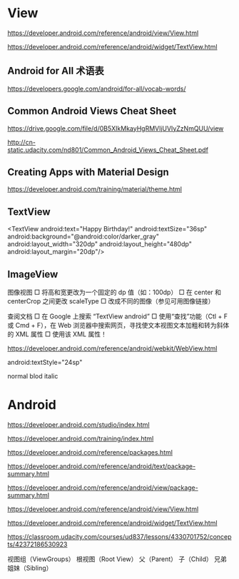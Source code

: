 # View  

https://developer.android.com/reference/android/view/View.html


https://developer.android.com/reference/android/widget/TextView.html







## Android for All 术语表  

https://developers.google.com/android/for-all/vocab-words/

## Common Android Views Cheat Sheet 

https://drive.google.com/file/d/0B5XIkMkayHgRMVljUVIyZzNmQUU/view

http://cn-static.udacity.com/nd801/Common_Android_Views_Cheat_Sheet.pdf



## Creating Apps with Material Design

https://developer.android.com/training/material/theme.html







## TextView  


<TextView
    android:layout_width="wrap_content"
    android:layout_height="wrap_content"
    android:padding="8dp"
    android:textSize="24sp"
    android:text="Hello"/>

<TextView
    android:text="Happy Birthday!"
    android:textSize="36sp"
    android:background="@android:color/darker_gray"
    <!-- android:background="@android:icon/drawable/grass" -->
    android:layout_width="320dp"
    android:layout_height="480dp"
    android:layout_margin="20dp"/>

## ImageView  


<ImageView
    android:layout_width="match_parent"
    android:layout_height="match_parent"
    android:src="@drawable/cake"
    android:scaleType="centerCrop"/>


图像视图
□ 将高和宽更改为一个固定的 dp 值（如：100dp）
□ 在 center 和 centerCrop 之间更改 scaleType
□ 改成不同的图像（参见可用图像链接）



查阅文档
□ 在 Google 上搜索 “TextView android”
□ 使用“查找”功能（Ctl + F 或 Cmd + F），在 Web 浏览器中搜索网页，寻找使文本视图文本加粗和转为斜体的 XML 属性
□ 使用该 XML 属性！

https://developer.android.com/reference/android/webkit/WebView.html

<TextView
    android:layout_width="wrap_content"
    android:layout_height="wrap_content"
    android:padding="8dp"
    android:textSize="24sp"
    android:textStyle="blod"
    android:text="Hello"
    android:textAllCaps="false"/>

android:textStyle="24sp"

normal
blod
italic


# Android 


https://developer.android.com/studio/index.html


https://developer.android.com/training/index.html



https://developer.android.com/reference/packages.html

https://developer.android.com/reference/android/text/package-summary.html

https://developer.android.com/reference/android/view/package-summary.html



https://developer.android.com/reference/android/view/View.html

https://developer.android.com/reference/android/widget/TextView.html



https://classroom.udacity.com/courses/ud837/lessons/4330701752/concepts/42372186530923

视图组（ViewGroups）
根视图（Root View）
父（Parent）
子（Child）
兄弟姐妹（Sibling）








